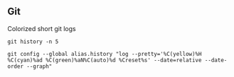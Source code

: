 ## Git

Colorized short git logs

```
git history -n 5
```

```
git config --global alias.history "log --pretty='%C(yellow)%H %C(cyan)%ad %C(green)%aN%C(auto)%d %Creset%s' --date=relative --date-order --graph"
```

